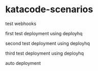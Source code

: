 # katacode-scenarios

test webhooks

first test deployment using deployhq

second test deployment using deployhq

third test deployment using deployhq

auto deployment
